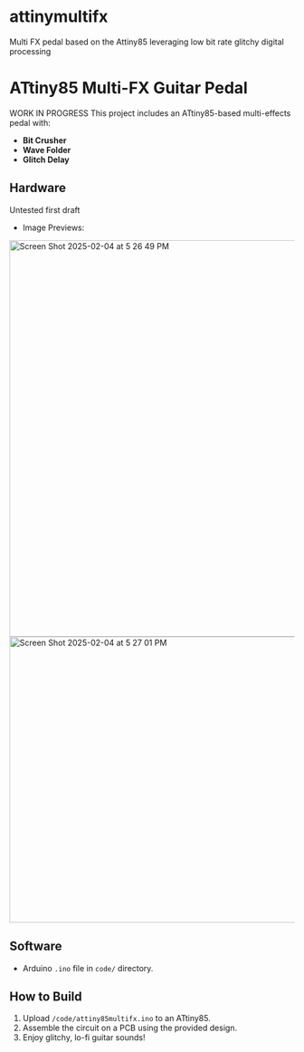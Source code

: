 # attinymultifx
Multi FX pedal based on the Attiny85 leveraging low bit rate glitchy digital processing

# ATtiny85 Multi-FX Guitar Pedal
WORK IN PROGRESS
This project includes an ATtiny85-based multi-effects pedal with:
- **Bit Crusher**
- **Wave Folder**
- **Glitch Delay**

## Hardware
Untested first draft
- Image Previews:
 <img width="700" alt="Screen Shot 2025-02-04 at 5 26 49 PM" src="https://github.com/user-attachments/assets/f153d832-a9a5-4835-9d3d-fab2ad5e00f8" />
<img width="505" alt="Screen Shot 2025-02-04 at 5 27 01 PM" src="https://github.com/user-attachments/assets/9af7a4a8-4f53-4a66-8b93-44ca2dfb6981" />


## Software
- Arduino `.ino` file in `code/` directory.

## How to Build
1. Upload `/code/attiny85multifx.ino` to an ATtiny85.
2. Assemble the circuit on a PCB using the provided design.
3. Enjoy glitchy, lo-fi guitar sounds!

